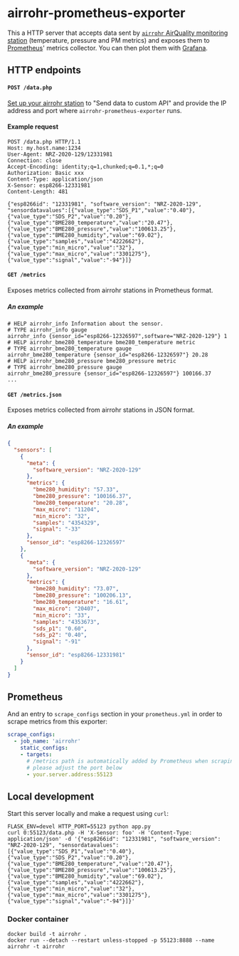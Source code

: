 # airrohr-prometheus-exporter
This a HTTP server that accepts data sent by [`airrohr` AirQuality monitoring station](https://github.com/Naesstrom/Airrohr-kit) (temperature, pressure and PM metrics) and exposes them to [Prometheus](https://prometheus.io/)' metrics collector. You can then plot them with [Grafana](https://grafana.com/).

## HTTP endpoints

#### `POST /data.php`

[Set up your airrohr station](https://sensor.community/en/sensors/dnms#Configure_the_station) to "Send data to custom API" and provide the IP address and port where `airrohr-prometheus-exporter` runs.

#### Example request

```
POST /data.php HTTP/1.1
Host: my.host.name:1234
User-Agent: NRZ-2020-129/12331981
Connection: close
Accept-Encoding: identity;q=1,chunked;q=0.1,*;q=0
Authorization: Basic xxx
Content-Type: application/json
X-Sensor: esp8266-12331981
Content-Length: 481

{"esp8266id": "12331981", "software_version": "NRZ-2020-129", "sensordatavalues":[{"value_type":"SDS_P1","value":"0.40"},{"value_type":"SDS_P2","value":"0.20"},{"value_type":"BME280_temperature","value":"20.47"},{"value_type":"BME280_pressure","value":"100613.25"},{"value_type":"BME280_humidity","value":"69.02"},{"value_type":"samples","value":"4222662"},{"value_type":"min_micro","value":"32"},{"value_type":"max_micro","value":"3301275"},{"value_type":"signal","value":"-94"}]}
```

#### `GET /metrics`

Exposes metrics collected from airrohr stations in Prometheus format.

##### An example

```
# HELP airrohr_info Information about the sensor.
# TYPE airrohr_info gauge
airrohr_info {sensor_id="esp8266-12326597",software="NRZ-2020-129"} 1
# HELP airrohr_bme280_temperature bme280_temperature metric
# TYPE airrohr_bme280_temperature gauge
airrohr_bme280_temperature {sensor_id="esp8266-12326597"} 20.28
# HELP airrohr_bme280_pressure bme280_pressure metric
# TYPE airrohr_bme280_pressure gauge
airrohr_bme280_pressure {sensor_id="esp8266-12326597"} 100166.37
...
```

#### `GET /metrics.json`

Exposes metrics collected from airrohr stations in JSON format.

##### An example

```json
{
  "sensors": [
    {
      "meta": {
        "software_version": "NRZ-2020-129"
      }, 
      "metrics": {
        "bme280_humidity": "57.33", 
        "bme280_pressure": "100166.37", 
        "bme280_temperature": "20.28", 
        "max_micro": "11204", 
        "min_micro": "32", 
        "samples": "4354329", 
        "signal": "-33"
      }, 
      "sensor_id": "esp8266-12326597"
    }, 
    {
      "meta": {
        "software_version": "NRZ-2020-129"
      }, 
      "metrics": {
        "bme280_humidity": "73.07", 
        "bme280_pressure": "100206.13", 
        "bme280_temperature": "16.61", 
        "max_micro": "20407", 
        "min_micro": "33", 
        "samples": "4353673", 
        "sds_p1": "0.60", 
        "sds_p2": "0.40", 
        "signal": "-91"
      }, 
      "sensor_id": "esp8266-12331981"
    }
  ]
}
```

## Prometheus

And an entry to `scrape_configs` section in your `prometheus.yml` in order to scrape metrics from this exporter:

```yaml
scrape_configs:
  - job_name: 'airrohr'
    static_configs:
    - targets:
      # /metrics path is automatically added by Prometheus when scraping metrics
      # please adjust the port below
      - your.server.address:55123
```


## Local development

Start this server locally and make a request using `curl`:

```
FLASK_ENV=devel HTTP_PORT=55123 python app.py
curl 0:55123/data.php -H 'X-Sensor: foo' -H 'Content-Type: application/json' -d '{"esp8266id": "12331981", "software_version": "NRZ-2020-129", "sensordatavalues":[{"value_type":"SDS_P1","value":"0.40"},{"value_type":"SDS_P2","value":"0.20"},{"value_type":"BME280_temperature","value":"20.47"},{"value_type":"BME280_pressure","value":"100613.25"},{"value_type":"BME280_humidity","value":"69.02"},{"value_type":"samples","value":"4222662"},{"value_type":"min_micro","value":"32"},{"value_type":"max_micro","value":"3301275"},{"value_type":"signal","value":"-94"}]}'
```

### Docker container

```
docker build -t airrohr .
docker run --detach --restart unless-stopped -p 55123:8888 --name airrohr -t airrohr
```
